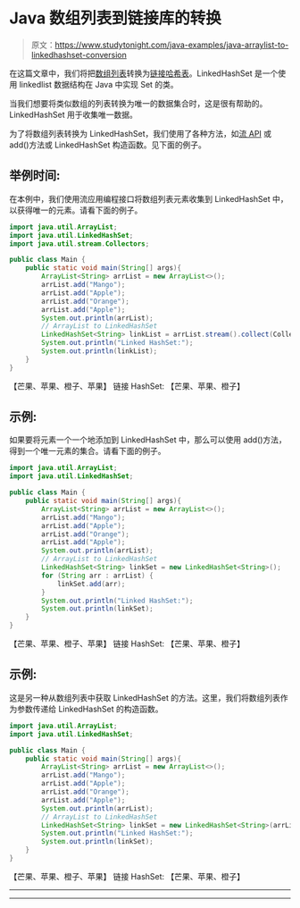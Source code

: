 # Java 数组列表到链接库的转换

> 原文：<https://www.studytonight.com/java-examples/java-arraylist-to-linkedhashset-conversion>

在这篇文章中，我们将把[数组列表](https://www.studytonight.com/java/arraylist-in-collection-framework.php)转换为[链接哈希表](https://www.studytonight.com/java/linkedhashset-in-collection-framework.php)。LinkedHashSet 是一个使用 linkedlist 数据结构在 Java 中实现 Set 的类。

当我们想要将类似数组的列表转换为唯一的数据集合时，这是很有帮助的。LinkedHashSet 用于收集唯一数据。

为了将数组列表转换为 LinkedHashSet，我们使用了各种方法，如[流 API](https://www.studytonight.com/java-8/java-8-stream-api) 或 add()方法或 LinkedHashSet 构造函数。见下面的例子。

## 举例时间:

在本例中，我们使用流应用编程接口将数组列表元素收集到 LinkedHashSet 中，以获得唯一的元素。请看下面的例子。

```java
import java.util.ArrayList;
import java.util.LinkedHashSet;
import java.util.stream.Collectors;

public class Main {
	public static void main(String[] args){
		ArrayList<String> arrList = new ArrayList<>();
		arrList.add("Mango");
		arrList.add("Apple");
		arrList.add("Orange");
		arrList.add("Apple");
		System.out.println(arrList);
		// ArrayList to LinkedHashSet
		LinkedHashSet<String> linkList = arrList.stream().collect(Collectors.toCollection(LinkedHashSet::new));
		System.out.println("Linked HashSet:");
		System.out.println(linkList);
	}
}
```

【芒果、苹果、橙子、苹果】
链接 HashSet:
【芒果、苹果、橙子】

## 示例:

如果要将元素一个一个地添加到 LinkedHashSet 中，那么可以使用 add()方法，得到一个唯一元素的集合。请看下面的例子。

```java
import java.util.ArrayList;
import java.util.LinkedHashSet;

public class Main {
	public static void main(String[] args){
		ArrayList<String> arrList = new ArrayList<>();
		arrList.add("Mango");
		arrList.add("Apple");
		arrList.add("Orange");
		arrList.add("Apple");
		System.out.println(arrList);
		// ArrayList to LinkedHashSet
		LinkedHashSet<String> linkSet = new LinkedHashSet<String>();
		for (String arr : arrList) {
			linkSet.add(arr);
		}
		System.out.println("Linked HashSet:");
		System.out.println(linkSet);
	}
}
```

【芒果、苹果、橙子、苹果】
链接 HashSet:
【芒果、苹果、橙子】

## 示例:

这是另一种从数组列表中获取 LinkedHashSet 的方法。这里，我们将数组列表作为参数传递给 LinkedHashSet 的构造函数。

```java
import java.util.ArrayList;
import java.util.LinkedHashSet;

public class Main {
	public static void main(String[] args){
		ArrayList<String> arrList = new ArrayList<>();
		arrList.add("Mango");
		arrList.add("Apple");
		arrList.add("Orange");
		arrList.add("Apple");
		System.out.println(arrList);
		// ArrayList to LinkedHashSet
		LinkedHashSet<String> linkSet = new LinkedHashSet<String>(arrList);
		System.out.println("Linked HashSet:");
		System.out.println(linkSet);
	}
}
```

【芒果、苹果、橙子、苹果】
链接 HashSet:
【芒果、苹果、橙子】

* * *

* * *